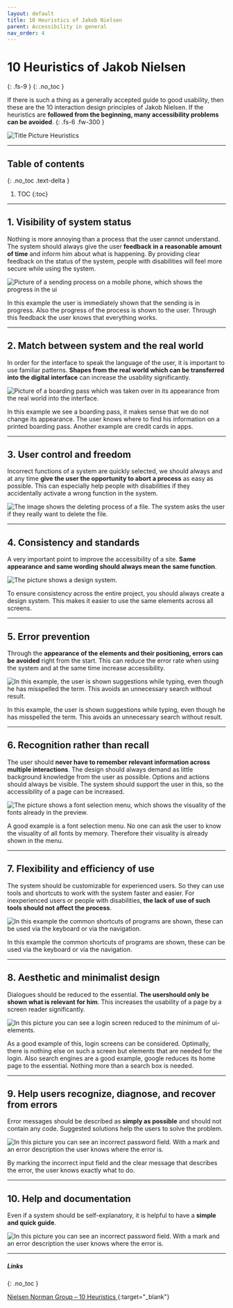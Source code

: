 ```yaml
---
layout: default
title: 10 Heuristics of Jakob Nielsen
parent: Accessibility in general
nav_order: 4
---
```


# 10 Heuristics of Jakob Nielsen
{: .fs-9 }
{: .no_toc }

If there is such a thing as a generally accepted guide to good usability, then these are the 10 interaction design principles of Jakob Nielsen. If the heuristics are **followed from the beginning, many accessibility problems can be avoided**.
{: .fs-6 .fw-300 }

<img src="{{ '/assets/images/heuristics.png' | prepend: site.baseurl }}" alt="Title Picture Heuristics" title="Title Picture Heuristics"/>

---

## Table of contents
{: .no_toc .text-delta }

1. TOC
{:toc}

---

## 1. Visibility of system status

Nothing is more annoying than a process that the user cannot understand. The system should always give the user **feedback in a reasonable amount of time** and inform him about what is happening. By providing clear feedback on the status of the system, people with disabilities will feel more secure while using the system.

<img src="{{ '/assets/images/heuristics/visibility.png' | prepend: site.baseurl }}" alt="Picture of a sending process on a mobile phone, which shows the progress in the ui" title="Picture of a sending process on a mobile phone, which shows the progress in the ui"/>

In this example the user is immediately shown that the sending is in progress. Also the progress of the process is shown to the user. Through this feedback the user knows that everything works.

---

## 2. Match between system and the real world

In order for the interface to speak the language of the user, it is important to use familiar patterns. **Shapes from the real world which can be transferred into the digital interface** can increase the usability significantly. 

<img src="{{ '/assets/images/heuristics/real-world.png' | prepend: site.baseurl }}" alt="Picture of a boarding pass which was taken over in its appearance from the real world into the interface." title="Picture of a boarding pass which was taken over in its appearance from the real world into the interface."/>

In this example we see a boarding pass, it makes sense that we do not change its appearance. The user knows where to find his information on a printed boarding pass. Another example are credit cards in apps.

---

## 3. User control and freedom

Incorrect functions of a system are quickly selected, we should always and at any time **give the user the opportunity to abort a process** as easy as possible. This can especially help people with disabilities if they accidentally activate a wrong function in the system.

<img src="{{ '/assets/images/heuristics/control.png' | prepend: site.baseurl }}" alt="The image shows the deleting process of a file. The system asks the user if they really want to delete the file." title="The image shows the deleting process of a file. The system asks the user if they really want to delete the file."/>

---

## 4. Consistency and standards

A very important point to improve the accessibility of a site. **Same appearance and same wording should always mean the same function**.  

<img src="{{ '/assets/images/heuristics/consistency.png' | prepend: site.baseurl }}" alt="The picture shows a design system." title="The picture shows a design system."/>

To ensure consistency across the entire project, you should always create a design system. This makes it easier to use the same elements across all screens.


---

## 5. Error prevention

Through the **appearance of the elements and their positioning, errors can be avoided** right from the start. This can reduce the error rate when using the system and at the same time increase accessibility.

<img src="{{ '/assets/images/heuristics/error-prevention.png' | prepend: site.baseurl }}" alt="In this example, the user is shown suggestions while typing, even though he has misspelled the term. This avoids an unnecessary search without result." title="In this example, the user is shown suggestions while typing, even though he has misspelled the term. This avoids an unnecessary search without result."/>

In this example, the user is shown suggestions while typing, even though he has misspelled the term. This avoids an unnecessary search without result.

---

## 6. Recognition rather than recall

The user should **never have to remember relevant information across multiple interactions**. The design should always demand as little background knowledge from the user as possible. Options and actions should always be visible. The system should support the user in this, so the accessibility of a page can be increased.

<img src="{{ '/assets/images/heuristics/recognition.png' | prepend: site.baseurl }}" alt="The picture shows a font selection menu, which shows the visuality of the fonts already in the preview." title="The picture shows a font selection menu, which shows the visuality of the fonts already in the preview."/>

A good example is a font selection menu. No one can ask the user to know the visuality of all fonts by memory. Therefore their visuality is already shown in the menu.

---

## 7. Flexibility and efficiency of use

The system should be customizable for experienced users. So they can use tools and shortcuts to work with the system faster and easier. For inexperienced users or people with disabilities, **the lack of use of such tools should not affect the process**.

<img src="{{ '/assets/images/heuristics/flexibility.png' | prepend: site.baseurl }}" alt="In this example the common shortcuts of programs are shown, these can be used via the keyboard or via the navigation." title="In this example the common shortcuts of programs are shown, these can be used via the keyboard or via the navigation."/>

In this example the common shortcuts of programs are shown, these can be used via the keyboard or via the navigation.

---

## 8. Aesthetic and minimalist design
Dialogues should be reduced to the essential. **The usershould only be shown what is relevant for him**. This increases the usability of a page by a screen reader significantly.

<img src="{{ '/assets/images/heuristics/minimalism.png' | prepend: site.baseurl }}" alt="In this picture you can see a login screen reduced to the minimum of ui-elements." title="In this picture you can see a login screen reduced to the minimum of ui-elements."/>

As a good example of this, login screens can be considered. Optimally, there is nothing else on such a screen but elements that are needed for the login. Also search engines are a good example, google reduces its home page to the essential. Nothing more than a search box is needed.

---

## 9. Help users recognize, diagnose, and recover from errors
Error messages should be described as **simply as possible** and should not contain any code. Suggested solutions help the users to solve the problem.

<img src="{{ '/assets/images/heuristics/recover.png' | prepend: site.baseurl }}" alt="In this picture you can see an incorrect password field. With a mark and an error description the user knows where the error is." title="In this picture you can see an incorrect password field. With a mark and an error description the user knows where the error is."/>

By marking the incorrect input field and the clear message that describes the error, the user knows exactly what to do.

---

## 10. Help and documentation
Even if a system should be self-explanatory, it is helpful to have a **simple and quick guide**.

<img src="{{ '/assets/images/heuristics/documentation.png' | prepend: site.baseurl }}" alt="In this picture you can see an incorrect password field. With a mark and an error description the user knows where the error is." title="In this picture you can see an incorrect password field. With a mark and an error description the user knows where the error is."/>

---

##### Links
{: .no_toc }

[Nielsen Norman Group – 10 Heuristics ](https://www.nngroup.com/articles/ten-usability-heuristics/ "NNgroup's Homepage"){:target="_blank"}
